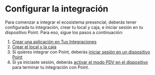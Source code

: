 # Configurar la integración

Para comenzar a integrar el ecosistema presencial, deberás tener configurada tu integración, crear tu local y caja, e iniciar sesión en tu dispositivo Point. Para eso, sigue los pasos a continuación:

1. [Crear una aplicación en Tus Integraciones](/developers/es/docs/ecosistema-presencial/integration-configuration/create-app)
2. [Crear el local y la caja](/developers/es/docs/ecosistema-presencial/integration-configuration/create-store-point-of-sale)
3. Si quieres integrar con Point, deberás [iniciar sesión en un dispositivo Point](/developers/es/docs/ecosistema-presencial/integration-configuration/signin-point)
4. Si ya iniciaste sesión, deberás [activar el modo PDV en el dispositivo](/developers/es/docs/ecosistema-presencial/integration-configuration/enable-pdv) para terminar tu integración con Point.
